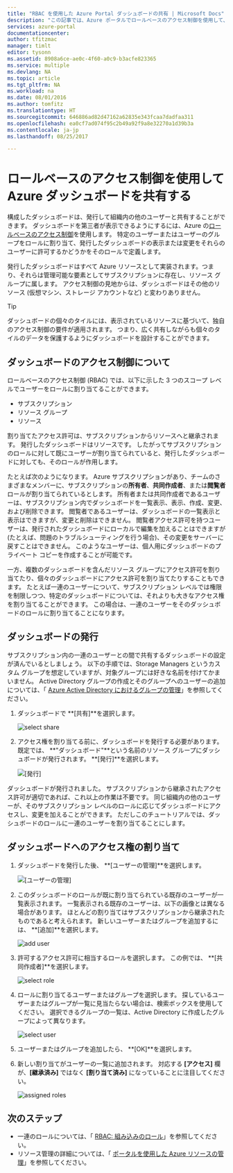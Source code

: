 ```yaml
---
title: "RBAC を使用した Azure Portal ダッシュボードの共有 | Microsoft Docs"
description: "この記事では、Azure ポータルでロールベースのアクセス制御を使用して、ダッシュボードを共有する方法について説明します。"
services: azure-portal
documentationcenter: 
author: tfitzmac
manager: timlt
editor: tysonn
ms.assetid: 8908a6ce-ae0c-4f60-a0c9-b3acfe823365
ms.service: multiple
ms.devlang: NA
ms.topic: article
ms.tgt_pltfrm: NA
ms.workload: na
ms.date: 08/01/2016
ms.author: tomfitz
ms.translationtype: HT
ms.sourcegitcommit: 646886ad82d47162a62835e343fcaa7dadfaa311
ms.openlocfilehash: ea0cf7ad074f95c2b49a92f9a8e32270a1d39b3a
ms.contentlocale: ja-jp
ms.lasthandoff: 08/25/2017

---
```

# <a name="share-azure-dashboards-by-using-role-based-access-control"></a>ロールベースのアクセス制御を使用して Azure ダッシュボードを共有する
構成したダッシュボードは、発行して組織内の他のユーザーと共有することができます。 ダッシュボードを第三者が表示できるようにするには、Azure の[ロールベースのアクセス制御](../active-directory/role-based-access-control-configure.md)を使用します。 特定のユーザーまたはユーザーのグループをロールに割り当て、発行したダッシュボードの表示または変更をそれらのユーザーに許可するかどうかをそのロールで定義します。 

発行したダッシュボードはすべて Azure リソースとして実装されます。つまり、それらは管理可能な要素としてサブスクリプションに存在し、リソース グループに属します。  アクセス制御の見地からは、ダッシュボードはその他のリソース (仮想マシン、ストレージ アカウントなど) と変わりありません。

> [!TIP]
> ダッシュボードの個々のタイルには、表示されているリソースに基づいて、独自のアクセス制御の要件が適用されます。  つまり、広く共有しながらも個々のタイルのデータを保護するようにダッシュボードを設計することができます。
> 
> 

## <a name="understanding-access-control-for-dashboards"></a>ダッシュボードのアクセス制御について
ロールベースのアクセス制御 (RBAC) では、以下に示した 3 つのスコープ レベルでユーザーをロールに割り当てることができます。

* サブスクリプション
* リソース グループ
* リソース

割り当てたアクセス許可は、サブスクリプションからリソースへと継承されます。 発行したダッシュボードはリソースです。 したがってサブスクリプションのロールに対して既にユーザーが割り当てられていると、発行したダッシュボードに対しても、そのロールが作用します。 

たとえば次のようになります。  Azure サブスクリプションがあり、チームのさまざまなメンバーに、サブスクリプションの**所有者**、**共同作成者**、または**閲覧者**ロールが割り当てられているとします。 所有者または共同作成者であるユーザーは、サブスクリプション内でダッシュボードを一覧表示、表示、作成、変更、および削除できます。  閲覧者であるユーザーは、ダッシュボードの一覧表示と表示はできますが、変更と削除はできません。  閲覧者アクセス許可を持つユーザーは、発行されたダッシュボードにローカルで編集を加えることはできますが (たとえば、問題のトラブルシューティングを行う場合)、その変更をサーバーに戻すことはできません。  このようなユーザーは、個人用にダッシュボードのプライベート コピーを作成することが可能です。

一方、複数のダッシュボードを含んだリソース グループにアクセス許可を割り当てたり、個々のダッシュボードにアクセス許可を割り当てたりすることもできます。 たとえば一連のユーザーについて、サブスクリプション レベルでは権限を制限しつつ、特定のダッシュボードについては、それよりも大きなアクセス権を割り当てることができます。 この場合は、一連のユーザーをそのダッシュボードのロールに割り当てることになります。 

## <a name="publish-dashboard"></a>ダッシュボードの発行
サブスクリプション内の一連のユーザーとの間で共有するダッシュボードの設定が済んでいるとしましょう。 以下の手順では、Storage Managers というカスタム グループを想定していますが、対象グループには好きな名前を付けてかまいません。 Active Directory グループの作成とそのグループへのユーザーの追加については、「 [Azure Active Directory におけるグループの管理](../active-directory/active-directory-accessmanagement-manage-groups.md)」を参照してください。

1. ダッシュボードで **[共有]**を選択します。
   
     ![select share](./media/azure-portal-dashboard-share-access/select-share.png)
2. アクセス権を割り当てる前に、ダッシュボードを発行する必要があります。 既定では、 **"ダッシュボード"**という名前のリソース グループにダッシュボードが発行されます。 **[発行]**を選択します。
   
     ![[発行]](./media/azure-portal-dashboard-share-access/publish.png)

ダッシュボードが発行されました。 サブスクリプションから継承されたアクセス許可が適切であれば、これ以上の作業は不要です。 同じ組織内の他のユーザーが、そのサブスクリプション レベルのロールに応じてダッシュボードにアクセスし、変更を加えることができます。 ただしこのチュートリアルでは、ダッシュボードのロールに一連のユーザーを割り当てることにします。

## <a name="assign-access-to-a-dashboard"></a>ダッシュボードへのアクセス権の割り当て
1. ダッシュボードを発行した後、 **[ユーザーの管理]**を選択します。
   
     ![[ユーザーの管理]](./media/azure-portal-dashboard-share-access/manage-users.png)
2. このダッシュボードのロールが既に割り当てられている既存のユーザーが一覧表示されます。 一覧表示される既存のユーザーは、以下の画像とは異なる場合があります。 ほとんどの割り当てはサブスクリプションから継承されたものであると考えられます。 新しいユーザーまたはグループを追加するには、 **[追加]**を選択します。
   
     ![add user](./media/azure-portal-dashboard-share-access/existing-users.png)
3. 許可するアクセス許可に相当するロールを選択します。 この例では、 **[共同作成者]**を選択します。
   
     ![select role](./media/azure-portal-dashboard-share-access/select-role.png)
4. ロールに割り当てるユーザーまたはグループを選択します。 探しているユーザーまたはグループが一覧に見当たらない場合は、検索ボックスを使用してください。 選択できるグループの一覧は、Active Directory に作成したグループによって異なります。
   
     ![select user](./media/azure-portal-dashboard-share-access/select-user.png) 
5. ユーザーまたはグループを追加したら、 **[OK]**を選択します。 
6. 新しい割り当てがユーザーの一覧に追加されます。 対応する **[アクセス]** 欄が、**[継承済み]** ではなく **[割り当て済み]** になっていることに注目してください。
   
     ![assigned roles](./media/azure-portal-dashboard-share-access/assigned-roles.png)

## <a name="next-steps"></a>次のステップ
* 一連のロールについては、「 [RBAC: 組み込みのロール](../active-directory/role-based-access-built-in-roles.md)」を参照してください。
* リソース管理の詳細については、「 [ポータルを使用した Azure リソースの管理](resource-group-portal.md)」を参照してください。


